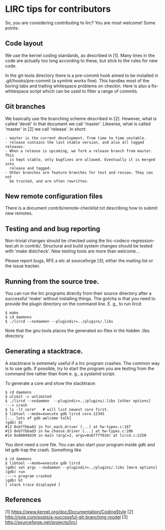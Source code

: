 # LIRC tips for contributors

So, you are considering contributing to lirc? You are most welcome! Some points:

## Code layout

We use the kernel coding standards, as described in [1]. Many lines in the code
are actually too long according to these, but stick to the rules for new code.

In the git-tools directory there is a pre-commit hook aimed to be installed in
.git/hooks/pre-commit (a symlink works fine). This handles most of the boring
tabs and trailing whitespace problems on checkin. Here is also a
fix-whitespace script which can be used to filter a range of commits.

## Git branches

We basically use the branching scheme described in [2]. However, what is called
'devel' in that document we call 'master'. Likewise, what is called 'master' in [2]
we call 'release'. In short:

    - master is the current development, from time to time unstable.
    - release contains the last stable version, and also all tagged releases.
    - When a release is upcoming, we fork a release branch from master. This
      is kept stable, only bugfixes are allowed. Eventually it is merged into
      release and tagged.
    - Other branches are feature branches for test and review. They can not
      be trusted, and are often rewritten.

## New remote configuration files

There is a document contrib/remote-checklist.txt describing how to submit
new remotes.

## Testing and and bug reporting

Non-trivial changes should be checked using the lirc-codecs-regression-test.sh
in contrib/. Structural and  build system changes should be tested with
'make distcheck'. New testing tools are more than welcome...

Please report bugs, RFE.s etc at sourceforge [3]; either the mailing list or the
issue tracker.

## Running from the source tree.

You can run the lirc programs directly from their source directory after a
successful 'make' without installing things. The gotcha is that you need
to provide the plugin directory on the command line. E. g., to run lircd:

    $ make
    $ cd daemons
    $ ./lircd --nodaemon --plugindir=../plugins/.libs

Note that the gnu tools places the generated so-files in the hidden .libs
directory.

## Generating a stacktrace.

A stacktrace is extremely useful if a lirc program crashes. The common way
is to use gdb. If possible, try to start the program you are testing from
the command line rather than from e. g.,  a systemd script.

To generate a core and show the stacktrace:

    $ cd daemons
    $ ulimit -c unlimited
    $ ./lircd --nodaemon  --plugindir=../plugins/.libs [other options]
    ---> crash
    $ ls -lt core*   # will list newest core first.
    $ libtool --mode=execute gdb lircd core.12345
    [... lots of gdb welcome talk]
    (gdb) bt
    #12 0xb7fbba63 in for_each_driver [...] at hw-types.c:167
    #13 0xb7fbbad3 in hw_choose_driver [...] at hw-types.c:206
    #14 0x08049d39 in main (argc=2, argv=0xbffff034) at lircd.c:2250

You dont need a core file. You can also start your program inside gdb and
let gdb trap the crash. Something like

    $ cd daemons
    $ libtool --mode=execute gdb lircd
    (gdb) set args --nodaemon --plugindir=../plugins/.libs [more options]
    (gdb) run
    ----> program crashed
    (gdb) bt
    [ stack trace displayed ]


## References

[1] https://www.kernel.org/doc/Documentation/CodingStyle
[2] http://nvie.com/posts/a-successful-git-branching-model
[3] http://sourceforge.net/projects/lirc/
